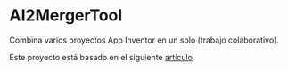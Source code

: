 # AI2MergerTool
Combina varios proyectos App Inventor en un solo (trabajo colaborativo).

Este proyecto está basado en el siguiente [artículo](https://appinventor.mit.edu/explore/resources/ai2-project-merger).

